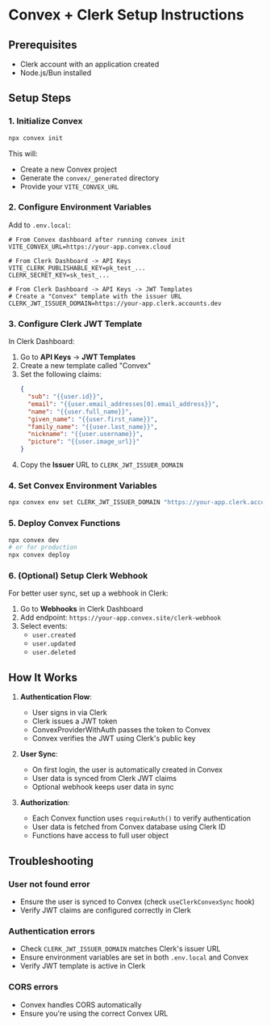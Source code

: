 # Convex + Clerk Setup Instructions

## Prerequisites
- Clerk account with an application created
- Node.js/Bun installed

## Setup Steps

### 1. Initialize Convex
```bash
npx convex init
```
This will:
- Create a new Convex project
- Generate the `convex/_generated` directory
- Provide your `VITE_CONVEX_URL`

### 2. Configure Environment Variables

Add to `.env.local`:
```env
# From Convex dashboard after running convex init
VITE_CONVEX_URL=https://your-app.convex.cloud

# From Clerk Dashboard -> API Keys
VITE_CLERK_PUBLISHABLE_KEY=pk_test_...
CLERK_SECRET_KEY=sk_test_...

# From Clerk Dashboard -> API Keys -> JWT Templates
# Create a "Convex" template with the issuer URL
CLERK_JWT_ISSUER_DOMAIN=https://your-app.clerk.accounts.dev
```

### 3. Configure Clerk JWT Template

In Clerk Dashboard:
1. Go to **API Keys** -> **JWT Templates**
2. Create a new template called "Convex"
3. Set the following claims:
   ```json
   {
     "sub": "{{user.id}}",
     "email": "{{user.email_addresses[0].email_address}}",
     "name": "{{user.full_name}}",
     "given_name": "{{user.first_name}}",
     "family_name": "{{user.last_name}}",
     "nickname": "{{user.username}}",
     "picture": "{{user.image_url}}"
   }
   ```
4. Copy the **Issuer** URL to `CLERK_JWT_ISSUER_DOMAIN`

### 4. Set Convex Environment Variables

```bash
npx convex env set CLERK_JWT_ISSUER_DOMAIN "https://your-app.clerk.accounts.dev"
```

### 5. Deploy Convex Functions

```bash
npx convex dev
# or for production
npx convex deploy
```

### 6. (Optional) Setup Clerk Webhook

For better user sync, set up a webhook in Clerk:
1. Go to **Webhooks** in Clerk Dashboard
2. Add endpoint: `https://your-app.convex.site/clerk-webhook`
3. Select events:
   - `user.created`
   - `user.updated`
   - `user.deleted`

## How It Works

1. **Authentication Flow**:
   - User signs in via Clerk
   - Clerk issues a JWT token
   - ConvexProviderWithAuth passes the token to Convex
   - Convex verifies the JWT using Clerk's public key

2. **User Sync**:
   - On first login, the user is automatically created in Convex
   - User data is synced from Clerk JWT claims
   - Optional webhook keeps user data in sync

3. **Authorization**:
   - Each Convex function uses `requireAuth()` to verify authentication
   - User data is fetched from Convex database using Clerk ID
   - Functions have access to full user object

## Troubleshooting

### User not found error
- Ensure the user is synced to Convex (check `useClerkConvexSync` hook)
- Verify JWT claims are configured correctly in Clerk

### Authentication errors
- Check `CLERK_JWT_ISSUER_DOMAIN` matches Clerk's issuer URL
- Ensure environment variables are set in both `.env.local` and Convex
- Verify JWT template is active in Clerk

### CORS errors
- Convex handles CORS automatically
- Ensure you're using the correct Convex URL